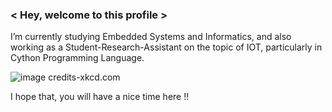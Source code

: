 ### < Hey, welcome to this profile > 
I’m currently studying Embedded Systems and Informatics, and also working as a Student-Research-Assistant on the topic of IOT, particularly in Cython Programming Language.

![image]([https://user-images.githubusercontent.com/14985440/204906843-d5d5a4ee-b9e8-4a77-93c9-82b63a4fbf84.png](https://hrcdn.net/hackerrank/assets/fourohfour-ebdc954bdb49cdc48e95a5ae35a0f0b552e03dfef8056b322e9deff7dc6efe56.png))
credits-xkcd.com

I hope that, you will have a nice time here !!

<!--
**WiresharkIO/WiresharkIO** is a ✨ _special_ ✨ repository because its `README.md` (this file) appears on your GitHub profile.

Here are some ideas to get you started:

- 🔭 I’m currently working on ...
- 🌱 I’m currently learning ...
- 👯 I’m looking to collaborate on ...
- 🤔 I’m looking for help with ...
- 💬 Ask me about ...
- 📫 How to reach me: ...
- 😄 Pronouns: ...
- ⚡ Fun fact: ...
-->
